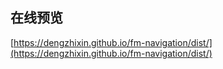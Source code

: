 ## 在线预览
[https://dengzhixin.github.io/fm-navigation/dist/](https://dengzhixin.github.io/fm-navigation/dist/)